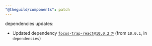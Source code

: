 ```yaml
---
"@theguild/components": patch
---
```

dependencies updates:
  - Updated dependency [`focus-trap-react@10.0.2` ↗︎](https://www.npmjs.com/package/focus-trap-react/v/10.0.2) (from `10.0.1`, in `dependencies`)
